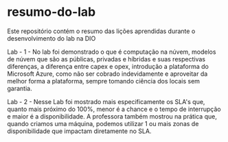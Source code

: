 # resumo-do-lab
Este repositório contém o resumo das lições aprendidas durante o desenvolvimento do lab na DIO

Lab - 1 - No lab foi demonstrado o que é computação na núvem, modelos de núvem que são as públicas, privadas e híbridas e suas respectivas diferenças, a diferença entre capex e opex, introdução a plataforma do Microsoft Azure, como não ser cobrado indevidamente e aproveitar da melhor forma a plataforma, sempre tomando ciência dos locais sem garantia. 

Lab - 2 - Nesse Lab foi mostrado mais especificamente os SLA's que, quanto mais próximo do 100%, menor é a chance e o tempo de interrupção e maior é a disponibilidade. A professora também mostrou na prática que, quando criamos uma máquina, podemos utilizar 1 ou mais zonas de disponibilidade que impactam diretamente no SLA.
